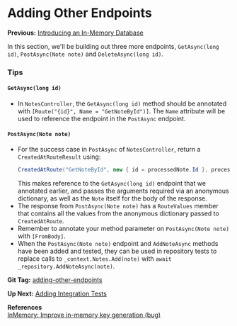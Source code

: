 # Adding Other Endpoints

**Previous:** [Introducing an In-Memory Database](../introducing-an-in-memory-database)

In this section, we'll be building out three more endpoints, `GetAsync(long id)`, `PostAsync(Note note)` and `DeleteAsync(long id)`.

### Tips

#### `GetAsync(long id)`

* In `NotesController`, the `GetAsync(long id)` method should be annotated with `[Route("{id}", Name = "GetNoteById")]`. The `Name` attribute will be used to reference the endpoint in the `PostAsync` endpoint.

#### `PostAsync(Note note)`

* For the success case in `PostAsync` of `NotesController`, return a `CreatedAtRouteResult` using:
    ```c#
    CreatedAtRoute("GetNoteById", new { id = processedNote.Id }, processedNote)
    ```
    This makes reference to the `GetAsync(long id)` endpoint that we annotated earlier, and passes the arguments required via an anonymous dictionary, as well as the `Note` itself for the body of the response.
* The response from `PostAsync(Note note)` has a `RouteValues` member that contains all the values from the anonymous dictionary passed to `CreatedAtRoute`.
* Remember to annotate your method parameter on `PostAsync(Note note)` with `[FromBody]`.
* When the `PostAsync(Note note)` endpoint and `AddNoteAsync` methods have been added and tested, they can be used in repository tests to replace calls to `_context.Notes.Add(note)` with `await _repository.AddNoteAsync(note)`.

**Git Tag:** [adding-other-endpoints](https://github.com/xtreme-steve-elliott/NotesApp/tree/adding-other-endpoints)

**Up Next:** [Adding Integration Tests](../adding-integration-tests)

**References**  
[InMemory: Improve in-memory key generation (bug)](https://github.com/aspnet/EntityFrameworkCore/issues/6872)
